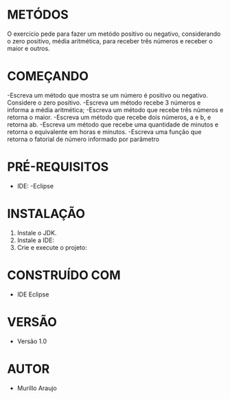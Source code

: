 # METÓDOS

O exercício pede para fazer um metódo positivo ou negativo, considerando o zero positivo, média aritmética, para receber três números e receber o maior e outros.

# COMEÇANDO

-Escreva um método que mostra se um número é positivo ou negativo. Considere o zero positivo.
-Escreva um método recebe 3 números e informa a média aritmética;
-Escreva um método que recebe três números e retorna o maior.
-Escreva um método que recebe dois números, a e b, e retorna ab.
-Escreva um método que recebe uma quantidade de minutos e retorna o equivalente em horas e minutos.
-Escreva uma função que retorna o fatorial de número informado por parâmetro

# PRÉ-REQUISITOS

- IDE: -Eclipse

# INSTALAÇÃO

1. Instale o JDK.
2. Instale a IDE:
3. Crie e execute o projeto:

# CONSTRUÍDO COM 

- IDE Eclipse

# VERSÃO

- Versão 1.0

# AUTOR
- Murillo Araujo
